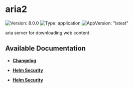 # aria2

![Version: 8.0.0](https://img.shields.io/badge/Version-8.0.0-informational?style=flat-square) ![Type: application](https://img.shields.io/badge/Type-application-informational?style=flat-square) ![AppVersion: "latest"](https://img.shields.io/badge/AppVersion-"latest"-informational?style=flat-square)

aria server for downloading web content

## Available Documentation

- [**Changelog**](CHANGELOG)

- [**Helm Security**](container-security)

- [**Helm Security**](helm-security)

